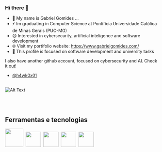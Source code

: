 ### Hi there 👋
- 🔭 My name is Gabriel Gomides ...
- ⚡ Im graduating in Computer Science at Pontifícia Universidade Católica de Minas Gerais (PUC-MG)
- 😄 Interested in cybersecurity, artificial inteligence and software development
- 🌐 Visit my portifolio website: https://www.gabrielgomides.com/
- 💬 This profile is focused on software development and university tasks

I also have another github account, focused on cybersecurity and AI. Check it out!
- [@h4wk0x01](https://github.com/h4wk0x01) <br><br>

![Alt Text](https://media.tenor.com/DimzPZMypFcAAAAM/laptop.gif)

<br><br>
## Ferramentas e tecnologias
<img src="https://cdn.jsdelivr.net/gh/devicons/devicon/icons/angularjs/angularjs-original.svg" width="60" height="60" />&nbsp;
<img src="https://cdn.jsdelivr.net/gh/devicons/devicon/icons/cplusplus/cplusplus-original.svg" width="50" height="50" />&nbsp;
<img src="https://cdn.jsdelivr.net/gh/devicons/devicon/icons/dotnetcore/dotnetcore-original.svg" width="50" height="50" />&nbsp;
<img src="https://cdn.jsdelivr.net/gh/devicons/devicon/icons/bootstrap/bootstrap-original-wordmark.svg" width="50" height="50" />&nbsp;
<img src="https://cdn.jsdelivr.net/gh/devicons/devicon/icons/github/github-original-wordmark.svg" width="50" height="50" />
        




 
<!--
**gomideus/gomideus** is a ✨ _special_ ✨ repository because its `README.md` (this file) appears on your GitHub profile.

Here are some ideas to get you started:

- 🔭 I’m currently working on ...
- 🌱 I’m currently learning ...
- 👯 I’m looking to collaborate on ...
- 🤔 I’m looking for help with ...
- 💬 Ask me about ...
- 📫 How to reach me: ...
- 😄 Pronouns: ...
- ⚡ Fun fact: ...
-->
